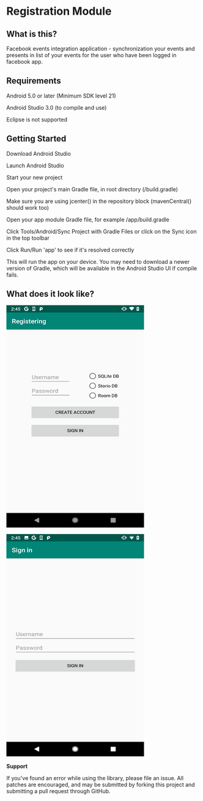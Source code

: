 # Registration Module

## What is this?

Facebook events integration application - synchronization your events and presents in list of your events for the user who have been logged in facebook app.

## Requirements

Android 5.0 or later (Minimum SDK level 21)

Android Studio 3.0 (to compile and use)

Eclipse is not supported



## Getting Started

Download Android Studio

Launch Android Studio

Start your new project

Open your project's main Gradle file, in root directory (/build.gradle)

Make sure you are using jcenter() in the repository block (mavenCentral() should work too)

Open your app module Gradle file, for example /app/build.gradle

Click Tools/Android/Sync Project with Gradle Files or click on the Sync icon in the top toolbar

Click Run/Run 'app' to see if it's resolved correctly

This will run the app on your device. You may need to download a newer version of Gradle, which will be available in the Android Studio UI if compile fails.

## What does it look like?

![test image size](https://github.com/MilanBojic/registration_module/blob/master/image1.png)

![test image size](https://github.com/MilanBojic/registration_module/blob/master/image2.png)



**Support**

If you've found an error while using the library, please file an issue. All patches are encouraged, and may be submitted by forking this project and submitting a pull request through GitHub.

